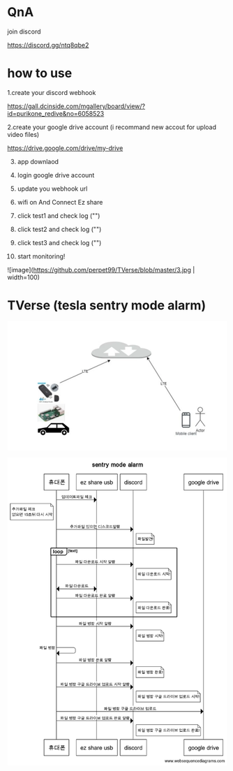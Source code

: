 # QnA

join discord

https://discord.gg/ntq8qbe2

# how to use

1.create your discord webhook

https://gall.dcinside.com/mgallery/board/view/?id=purikone_redive&no=6058523

2.create your google drive account (i recommand new accout for upload video files)

https://drive.google.com/drive/my-drive

3. app downlaod

4. login google drive account

5. update you webhook url

6. wifi on And Connect Ez share

7. click test1 and check log ("")

8. click test2 and check log ("")

9. click test3 and check log ("")
10. start monitoring!


![image](https://github.com/perpet99/TVerse/blob/master/3.jpg | width=100)

# TVerse (tesla sentry mode alarm)

![image](https://github.com/perpet99/TVerse/blob/master/36e045cf063897c40055ab6ba3f81c60.jpg)

![image](https://github.com/perpet99/TVerse/blob/master/sentry_mode_alarm.png)


